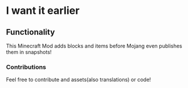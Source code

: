 # I want it earlier

## Functionality

This Minecraft Mod adds blocks and items before Mojang even publishes them in snapshots!  

### Contributions

Feel free to contribute and assets(also translations) or code!